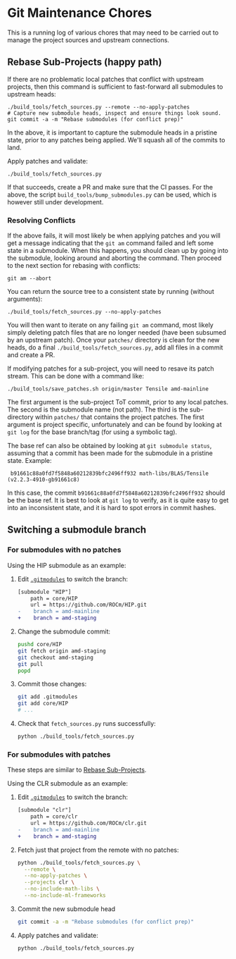 # Git Maintenance Chores

This is a running log of various chores that may need to be carried out to
manage the project sources and upstream connections.

## Rebase Sub-Projects (happy path)

If there are no problematic local patches that conflict with upstream projects,
then this command is sufficient to fast-forward all submodules to upstream
heads:

```
./build_tools/fetch_sources.py --remote --no-apply-patches
# Capture new submodule heads, inspect and ensure things look sound.
git commit -a -m "Rebase submodules (for conflict prep)"
```

In the above, it is important to capture the submodule heads in a pristine
state, prior to any patches being applied. We'll squash all of the commits to
land.

Apply patches and validate:

```
./build_tools/fetch_sources.py
```

If that succeeds, create a PR and make sure that the CI passes.
For the above, the script `build_tools/bump_submodules.py` can be used,
which is however still under development.

### Resolving Conflicts

If the above fails, it will most likely be when applying patches and you will
get a message indicating that the `git am` command failed and left some state
in a submodule. When this happens, you should clean up by going into the
submodule, looking around and aborting the command. Then proceed to the
next section for rebasing with conflicts:

```
git am --abort
```

You can return the source tree to a consistent state by running (without
arguments):

```
./build_tools/fetch_sources.py --no-apply-patches
```

You will then want to iterate on any failing `git am` command, most likely
simply deleting patch files that are no longer needed (have been subsumed by
an upstream patch). Once your `patches/` directory is clean for the new heads,
do a final `./build_tools/fetch_sources.py`, add all files in a commit and
create a PR.

If modifying patches for a sub-project, you will need to resave its patch
stream. This can be done with a command like:

```
./build_tools/save_patches.sh origin/master Tensile amd-mainline
```

The first argument is the sub-project ToT commit, prior to any local patches.
The second is the submodule name (not path). The third is the sub-directory
within `patches/` that contains the project patches. The first argument is
project specific, unfortunately and can be found by looking at `git log` for
the base branch/tag (for using a symbolic tag).

The base ref can also be obtained by looking at `git submodule status`, assuming
that a commit has been made for the submodule in a pristine state. Example:

```
 b91661c88a0fd7f5848a60212839bfc2496ff932 math-libs/BLAS/Tensile (v2.2.3-4910-gb91661c8)
```

In this case, the commit `b91661c88a0fd7f5848a60212839bfc2496ff932` should be
the base ref. It is best to look at `git log` to verify, as it is quite
easy to get into an inconsistent state, and it is hard to spot errors in
commit hashes.

## Switching a submodule branch

### For submodules with no patches

Using the HIP submodule as an example:

1. Edit [`.gitmodules`](/.gitmodules) to switch the branch:

   ```diff
   [submodule "HIP"]
       path = core/HIP
       url = https://github.com/ROCm/HIP.git
   -	branch = amd-mainline
   +	branch = amd-staging
   ```

1. Change the submodule commit:

   ```bash
   pushd core/HIP
   git fetch origin amd-staging
   git checkout amd-staging
   git pull
   popd
   ```

1. Commit those changes:

   ```bash
   git add .gitmodules
   git add core/HIP
   # ...
   ```

1. Check that `fetch_sources.py` runs successfully:

   ```bash
   python ./build_tools/fetch_sources.py
   ```

### For submodules with patches

These steps are similar to
[Rebase Sub-Projects](#rebase-sub-projects-happy-path).

Using the CLR submodule as an example:

1. Edit [`.gitmodules`](/.gitmodules) to switch the branch:

   ```diff
   [submodule "clr"]
       path = core/clr
       url = https://github.com/ROCm/clr.git
   -	branch = amd-mainline
   +	branch = amd-staging
   ```

1. Fetch just that project from the remote with no patches:

   ```bash
   python ./build_tools/fetch_sources.py \
     --remote \
     --no-apply-patches \
     --projects clr \
     --no-include-math-libs \
     --no-include-ml-frameworks
   ```

1. Commit the new submodule head

   ```bash
   git commit -a -m "Rebase submodules (for conflict prep)"
   ```

1. Apply patches and validate:

   ```bash
   python ./build_tools/fetch_sources.py
   ```
